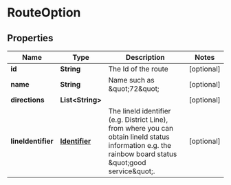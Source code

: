 
# RouteOption

## Properties
Name | Type | Description | Notes
------------ | ------------- | ------------- | -------------
**id** | **String** | The Id of the route |  [optional]
**name** | **String** | Name such as \&quot;72\&quot; |  [optional]
**directions** | **List&lt;String&gt;** |  |  [optional]
**lineIdentifier** | [**Identifier**](Identifier.md) | The lineId identifier (e.g. District Line), from where you can obtain lineId status information e.g. the rainbow board status \&quot;good service\&quot;. |  [optional]




